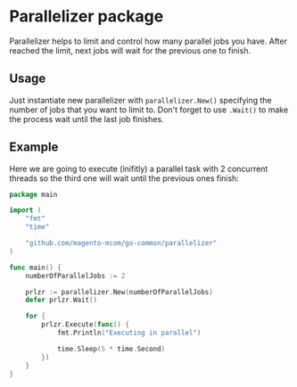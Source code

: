 # Parallelizer package

Parallelizer helps to limit and control how many parallel jobs you have. After reached the limit, next jobs will wait for the previous one to finish.  

## Usage

Just instantiate new parallelizer with `parallelizer.New()` specifying the number of jobs that you want to limit to. Don't forget to use `.Wait()` to make the process wait until the last job finishes. 

## Example
Here we are going to execute (inifitly) a parallel task with 2 concurrent threads so the third one will wait until the previous ones finish:

```go
package main

import (
	"fmt"
	"time"

	"github.com/magento-mcom/go-common/parallelizer"
)

func main() {
	numberOfParallelJobs := 2

	prlzr := parallelizer.New(numberOfParallelJobs)
	defer prlzr.Wait()

	for {
		prlzr.Execute(func() {
			fmt.Println("Executing in parallel")

			time.Sleep(5 * time.Second)
		})
	}
}
```